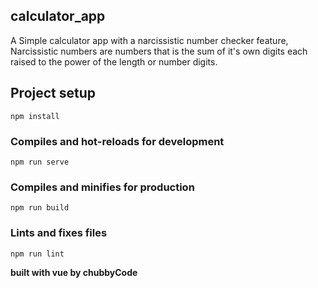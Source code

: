 ## calculator_app


A Simple calculator app with a narcissistic number checker feature, Narcissistic numbers are numbers that is the sum of it's own digits each raised to the power of the length or number digits.



## Project setup
```
npm install
```

### Compiles and hot-reloads for development
```
npm run serve
```

### Compiles and minifies for production
```
npm run build
```

### Lints and fixes files
```
npm run lint
```

**built with vue by chubbyCode**
